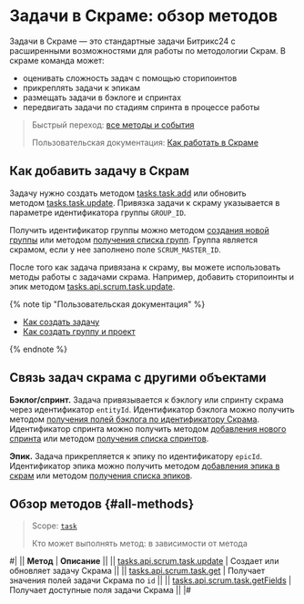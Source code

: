 # Задачи в Скраме: обзор методов

Задачи в Скраме — это стандартные задачи Битрикс24 с расширенными возможностями для работы по методологии Скрам. В скраме команда может:
- оценивать сложность задач с помощью сторипоинтов
- прикреплять задачи к эпикам
- размещать задачи в бэклоге и спринтах
- передвигать задачи по стадиям спринта в процессе работы

> Быстрый переход: [все методы и события](#all-methods) 
> 
> Пользовательская документация: [Как работать в Скраме](https://helpdesk.bitrix24.ru/open/14659922/)

## Как добавить задачу в Скрам

Задачу нужно создать методом [tasks.task.add](../../../tasks/tasks-task-add.md) или обновить методом [tasks.task.update](../../../tasks/tasks-task-update.md). Привязка задачи к скраму указывается в параметре идентификатора группы `GROUP_ID`. 

Получить идентификатор группы можно методом [создания новой группы](../../sonet-group-create.md) или методом [получения списка групп](../../socialnetwork-api-workgroup-list.md). Группа является скрамом, если у нее заполнено поле `SCRUM_MASTER_ID`.

После того как задача привязана к скраму, вы можете использовать методы работы с задачами скрама. Например, добавить сторипоинты и эпик методом [tasks.api.scrum.task.update](./tasks-api-scrum-task-update.md).

{% note tip "Пользовательская документация" %}

- [Как создать задачу](https://helpdesk.bitrix24.ru/open/17958164/)
- [Как создать группу и проект](https://helpdesk.bitrix24.ru/open/22699004/)

{% endnote %}

## Связь задач скрама с другими объектами

**Бэклог/спринт.** Задача привязывается к бэклогу или спринту скрама через идентификатор `entityId`. Идентификатор бэклога можно получить методом [получения полей бэклога по идентификатору Скрама](../backlog/tasks-api-scrum-backlog-get.md). Идентификатор спринта можно получить методом [добавления нового спринта](../sprint/tasks-api-scrum-sprint-add.md) или методом [получения списка спринтов](../sprint/tasks-api-scrum-sprint-list.md). 

**Эпик.** Задача прикрепляется к эпику по идентификатору `epicId`. Идентификатор эпика можно получить методом [добавления эпика в скрам](../epic/tasks-api-scrum-epic-add.md) или методом [получения списка эпиков](../epic/tasks-api-scrum-epic-list.md). 

## Обзор методов {#all-methods}

> Scope: [`task`](../../../scopes/permissions.md)
>
> Кто может выполнять метод: в зависимости от метода

#|
|| **Метод** | **Описание** ||
|| [tasks.api.scrum.task.update](./tasks-api-scrum-task-update.md) | Создает или обновляет задачу Скрама ||
|| [tasks.api.scrum.task.get](./tasks-api-scrum-task-get.md) | Получает значения полей задачи Скрама по `id` ||
|| [tasks.api.scrum.task.getFields](./tasks-api-scrum-task-get-fields.md) | Получает доступные поля задачи Скрама ||
|#
